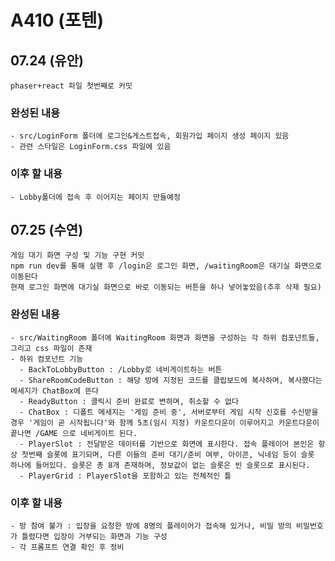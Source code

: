 # A410 (포텐)

## 07.24 (유안)

    phaser+react 파일 첫번째로 커밋

### 완성된 내용

    - src/LoginForm 폴더에 로그인&게스트접속, 회원가입 페이지 생성 페이지 있음
    - 관련 스타일은 LoginForm.css 파일에 있음

### 이후 할 내용

    - Lobby폴더에 접속 후 이어지는 페이지 만들예정

## 07.25 (수연)

    게임 대기 화면 구성 및 기능 구현 커밋
    npm run dev를 통해 실행 후 /login은 로그인 화면, /waitingRoom은 대기실 화면으로 이동된다
    현재 로그인 화면에 대기실 화면으로 바로 이동되는 버튼을 하나 넣어놓았음(추후 삭제 필요)

### 완성된 내용

    - src/WaitingRoom 폴더에 WaitingRoom 화면과 화면을 구성하는 각 하위 컴포넌트들,그리고 css 파일이 존재
    - 하위 컴포넌트 기능
      - BackToLobbyButton : /Lobby로 네비게이트하는 버튼
      - ShareRoomCodeButton : 해당 방에 지정된 코드를 클립보드에 복사하며, 복사했다는 메세지가 ChatBox에 뜬다
      - ReadyButton : 클릭시 준비 완료로 변하며, 취소할 수 없다
      - ChatBox : 디폴트 메세지는 '게임 준비 중', 서버로부터 게임 시작 신호를 수신받을 경우 '게임이 곧 시작됩니다'와 함께 5초(임시 지정) 카운트다운이 이루어지고 카운트다운이 끝나면 /GAME 으로 네비게이트 된다.
      - PlayerSlot : 전달받은 데이터를 기반으로 화면에 표시한다. 접속 플레이어 본인은 항상 첫번째 슬롯에 표기되며, 다른 이들의 준비 대기/준비 여부, 아이콘, 닉네임 등이 슬롯 하나에 들어있다. 슬롯은 총 8개 존재하며, 정보값이 없는 슬롯은 빈 슬롯으로 표시된다.
      - PlayerGrid : PlayerSlot을 포함하고 있는 전체적인 틀

### 이후 할 내용

    - 방 참여 불가 : 입장을 요청한 방에 8명의 플레이어가 접속해 있거나, 비밀 방의 비밀번호가 틀렸다면 입장이 거부되는 화면과 기능 구성
    - 각 프롬프트 연결 확인 후 정비
